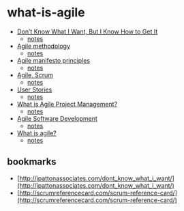 what-is-agile
=============

- [Don’t Know What I Want, But I Know How to Get It](http://jpattonassociates.com/dont_know_what_i_want/)
  - [notes](notes/dont-know-what-i-want.md)
- [Agile methodology](http://agilemethodology.org/)
  - [notes](notes/agilemethodology.md)
- [Agile manifesto principles](http://agilemanifesto.org/principles.html)
  - [notes](notes/agilemanifesto-principles.md)
- [Agile, Scrum](https://www.mountaingoatsoftware.com/agile/scrum)
  - [notes](notes/agile-scrum.md)
- [User Stories](https://www.mountaingoatsoftware.com/agile/user-stories)
  - [notes](notes/user-stories.md)
- [What is Agile Project Management?](https://www.mountaingoatsoftware.com/agile/agile-project-management)
  - [notes](notes/what-is-agile-project-management.md)
- [Agile Software Development](https://www.mountaingoatsoftware.com/agile/transitioning-to-agile#resources)
  - [notes](notes/agile-software-development-moutain-goat.md)
- [What is agile?](https://medium.com/@ga/what-is-agile-e4b010ebbf3d)
  - [notes](notes/what-is-agile.md)


## bookmarks

- [http://jpattonassociates.com/dont_know_what_i_want/](http://jpattonassociates.com/dont_know_what_i_want/)
- [http://scrumreferencecard.com/scrum-reference-card/](http://scrumreferencecard.com/scrum-reference-card/)

